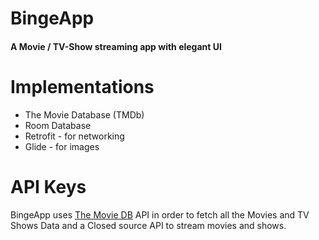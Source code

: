 # BingeApp

#### A Movie / TV-Show streaming app with elegant UI


# Implementations
<ul>
<li>The Movie Database (TMDb)</li>
<li>Room Database</li>
<li>Retrofit - for networking</li>
<li>Glide - for images</li>
</ul>

# API Keys
BingeApp uses [The Movie DB](https://www.themoviedb.org/) API in order to fetch all the Movies and TV Shows Data and a Closed source API to stream movies and shows.

